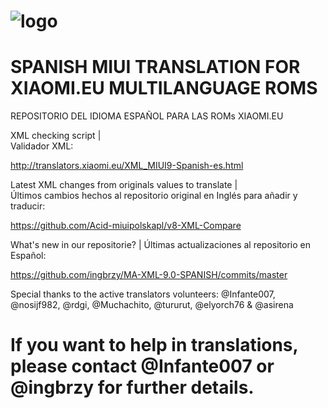 # ![logo](http://s33.postimg.org/7qee18f4v/xiaomies_es.png)

# SPANISH MIUI TRANSLATION FOR XIAOMI.EU MULTILANGUAGE ROMS
REPOSITORIO DEL IDIOMA ESPAÑOL PARA LAS ROMs XIAOMI.EU

XML checking script  |  
Validador XML:

http://translators.xiaomi.eu/XML_MIUI9-Spanish-es.html

Latest XML changes from originals values to translate  |  
Últimos cambios hechos al repositorio original en Inglés para añadir y traducir:


https://github.com/Acid-miuipolskapl/v8-XML-Compare

What's new in our repositorie?  | Últimas actualizaciones al repositorio en Español:

https://github.com/ingbrzy/MA-XML-9.0-SPANISH/commits/master

Special thanks to the active translators volunteers:
@Infante007, @nosijf982, @rdgi, @Muchachito, @tururut, @elyorch76 & @asirena

# If you want to help in translations, please contact @Infante007 or @ingbrzy for further details.
